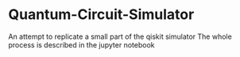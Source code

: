 # Quantum-Circuit-Simulator
An attempt to replicate a small part of the qiskit simulator
The whole process is described in the jupyter notebook
